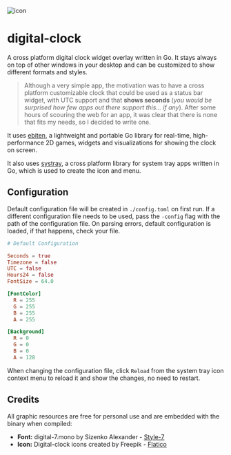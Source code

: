 ![icon](https://github.com/user-attachments/assets/7049cdfe-7f27-4d28-8ebb-a2718305e061)

# digital-clock
A cross platform digital clock widget overlay written in Go. It stays always on top of other windows in your desktop and can be customized to show different formats and styles.

> Although a very simple app, the motivation was to have a cross platform customizable clock that could be used as a status bar widget, with UTC support and that **shows seconds** (*you would be surprised how few apps out there support this... if any*). After some hours of scouring the web for an app, it was clear that there is none that fits my needs, so I decided to write one.

It uses [ebiten](https://github.com/hajimehoshi/ebiten), a lightweight and portable Go library for real-time, high-performance 2D games, widgets and visualizations for showing the clock on screen. 

It also uses [systray](https://github.com/fyne-io/systray), a cross platform library for system tray apps written in Go, which is used to create the icon and menu.

## Configuration

Default configuration file will be created in `./config.toml` on first run. If a different configuration file needs to be used, pass the `-config` flag with the path of the configuration file. On parsing errors, default configuration is loaded, if that happens, check your file.

```toml
# Default Configuration

Seconds = true
Timezone = false
UTC = false
Hours24 = false
FontSize = 64.0

[FontColor]
  R = 255
  G = 255
  B = 255
  A = 255

[Background]
  R = 0
  G = 0
  B = 0
  A = 128
```

When changing the configuration file, click `Reload` from the system tray icon context menu to reload it and show the changes, no need to restart.

## Credits
All graphic resources are free for personal use and are embedded with the binary when compiled:
- **Font:** digital-7.mono by Sizenko Alexander - [Style-7](http://www.styleseven.com)
- **Icon:** Digital-clock icons created by Freepik - [Flatico](https://www.flaticon.com/free-icons/digital-clock)
